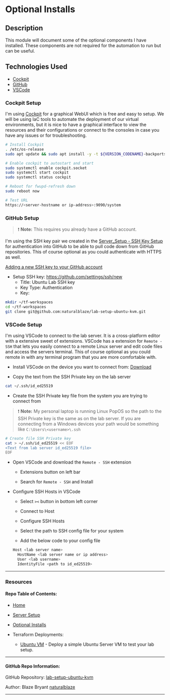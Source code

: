 # Optional Installs

## Description

This module will document some of the optional components I have installed. These components are not required for the automation to run but can be useful.


## Technologies Used

- [Cockpit](https://cockpit-project.org/)
- [GitHub](https://github.com/)
- [VSCode](https://code.visualstudio.com/)


### Cockpit Setup

I'm using [Cockpit](https://cockpit-project.org/) for a graphical WebUI which is free and easy to setup. We will be using IaC tools to automate the deployment of our virtual environments, but it is nice to have a graphical interface to view the resources and their configurations or connect to the consoles in case you have any issues or for troubleshooting.

```bash
# Install Cockpit
. /etc/os-release
sudo apt update && sudo apt install -y -t ${VERSION_CODENAME}-backports cockpit cockpit-machines

# Enable cockpit to autostart and start
sudo systemctl enable cockpit.socket
sudo systemctl start cockpit
sudo systemctl status cockpit

# Reboot for fwupd-refresh down
sudo reboot now

# Test URL
https://<server-hostname or ip-address>:9090/system
```

### GitHub Setup

> :exclamation: **Note:** This requires you already have a GitHub account.

I'm using the SSH key pair we created in the [Server_Setup - SSH Key Setup](./Server_Setup.md.md#SSH-Key-Setup) for authentication into GitHub to be able to pull code down from GitHub repositories. This of course optional as you could authenticate with HTTPS as well.


[Adding a new SSH key to your GitHub account](https://docs.github.com/en/authentication/connecting-to-github-with-ssh/adding-a-new-ssh-key-to-your-github-account)

- Setup SSH key: https://github.com/settings/ssh/new
    - Title: Ubuntu Lab SSH key
    - Key Type: Authentication
    - Key: 

```bash
mkdir ~/tf-workspaces
cd ~/tf-workspaces
git clone git@github.com:naturalblaze/lab-setup-ubuntu-kvm.git
```

### VSCode Setup

I'm using VSCode to connect to the lab server. It is a cross-platform editor with a extensive sweet of extensions. VSCode has a extension for `Remote - SSH` that lets you easily connect to a remote Linux server and edit code files and access the servers terminal. This of course optional as you could remote in with any terminal program that you are more comfortable with.

- Install VSCode on the device you want to connect from: [Download](https://code.visualstudio.com/Download)

- Copy the text from the SSH Private key on the lab server

```bash
cat ~/.ssh/id_ed25519
```

- Create the SSH Private key file from the system you are trying to connect from

> :exclamation: **Note:** My personal laptop is running Linux PopOS so the path to the SSH Private key is the same as on the lab server.  If you are connecting from a Windows devices your path would be something like `C:\Users\<username>\.ssh`

```bash
# Create file SSH Private key
cat > ~/.ssh/id_ed25519 << EOF
<Text from lab server id_ed25519 file>
EOF
```


- Open VSCode and download the `Remote - SSH` extension

  - Extensions button on left bar

  - Search for `Remote - SSH` and Install

- Configure SSH Hosts in VSCode

  - Select `><`  button in bottom left corner

  - Connect to Host

  - Configure SSH Hosts

  - Select the path to SSH config file for your system

  - Add the below code to your config file

  ```bash
  Host <lab server name>
    HostName <lab server name or ip address>
    User <lab username>
    IdentityFile <path to id_ed25519>
  ```

-----


### Resources

#### Repo Table of Contents:

- [Home](./README.md)

- [Server Setup](./Server_Setup.md)

- [Optional Installs](./Optional_Installs.md)

- Terraform Deployments:

    - [Ubuntu VM](./tf-workspaces/ubuntu_vm/Ubuntu_VM.md) - Deploy a simple Ubuntu Server VM to test your lab setup.

-----


#### GitHub Repo Information:

GitHub Repository: [lab-setup-ubuntu-kvm](https://github.com/naturalblaze/lab-setup-ubuntu-kvm)

Author: Blaze Bryant [naturalblaze](https://github.com/naturalblaze)

-----
